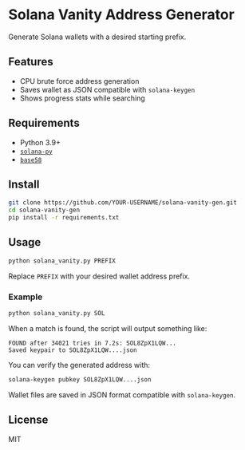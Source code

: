 # Solana Vanity Address Generator

Generate Solana wallets with a desired starting prefix.

## Features
- CPU brute force address generation
- Saves wallet as JSON compatible with `solana-keygen`
- Shows progress stats while searching

## Requirements
- Python 3.9+
- [`solana-py`](https://github.com/michaelhly/solana-py)
- [`base58`](https://pypi.org/project/base58/)

## Install

```bash
git clone https://github.com/YOUR-USERNAME/solana-vanity-gen.git
cd solana-vanity-gen
pip install -r requirements.txt
```

## Usage

```bash
python solana_vanity.py PREFIX
```

Replace `PREFIX` with your desired wallet address prefix.

### Example

```bash
python solana_vanity.py SOL
```

When a match is found, the script will output something like:

```
FOUND after 34021 tries in 7.2s: SOL8ZpX1LQW...
Saved keypair to SOL8ZpX1LQW....json
```

You can verify the generated address with:

```bash
solana-keygen pubkey SOL8ZpX1LQW....json
```

Wallet files are saved in JSON format compatible with `solana-keygen`.

## License

MIT